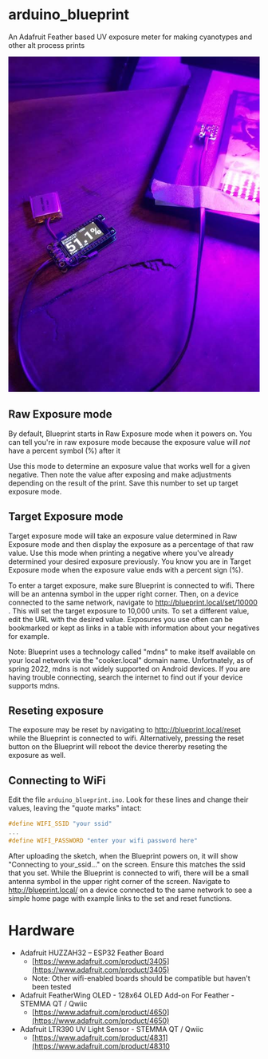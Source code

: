 # arduino_blueprint
An Adafruit Feather based UV exposure meter for making cyanotypes and other alt process prints

![Meter](docs/meter.jpg)

## Raw Exposure mode
By default, Blueprint starts in Raw Exposure mode when it powers on. You can tell you're in raw exposure mode because the exposure value will _not_ have a percent symbol (%) after it

Use this mode to determine an exposure value that works well for a given negative. Then note the value after exposing and make adjustments depending on the result of the print. Save this number to set up target exposure mode.

## Target Exposure mode
Target exposure mode will take an exposure value determined in Raw Exposure mode and then display the exposure as a percentage of that raw value. Use this mode when printing a negative where you've already determined your desired exposure previously. You know you are in Target Exposure mode when the exposure value ends with a percent sign (%).

To enter a target exposure, make sure Blueprint is connected to wifi. There will be an antenna symbol in the upper right corner. Then, on a device connected to the same network, navigate to http://blueprint.local/set/10000 . This will set the target exposure to 10,000 units. To set a different value, edit the URL with the desired value. Exposures you use often can be bookmarked or kept as links in a table with information about your negatives for example.

Note: Blueprint uses a technology called "mdns" to make itself available on your local network via the "cooker.local" domain name. Unfortnately, as of spring 2022, mdns is not widely supported on Android devices. If you are having trouble connecting, search the internet to find out if your device supports mdns. 

## Reseting exposure
The exposure may be reset by navigating to http://blueprint.local/reset while the Blueprint is connected to wifi. Alternatively, pressing the reset button on the Blueprint will reboot the device thererby reseting the exposure as well.

## Connecting to WiFi
Edit the file `arduino_blueprint.ino`. Look for these lines and change their values, leaving the "quote marks" intact:
```arduino_blueprint.ino
#define WIFI_SSID "your ssid"
...
#define WIFI_PASSWORD "enter your wifi password here"
```

After uploading the sketch, when the Blueprint powers on, it will show "Connecting to your_ssid..." on the screen. Ensure this matches the ssid that you set. While the Blueprint is connected to wifi, there will be a small antenna symbol in the upper right corner of the screen. Navigate to http://blueprint.local/ on a device connected to the same network to see a simple home page with example links to the set and reset functions.

# Hardware
- Adafruit HUZZAH32 – ESP32 Feather Board 
  - [https://www.adafruit.com/product/3405](https://www.adafruit.com/product/3405)
  - Note: Other wifi-enabled boards should be compatible but haven't been tested
- Adafruit FeatherWing OLED - 128x64 OLED Add-on For Feather - STEMMA QT / Qwiic 
  - [https://www.adafruit.com/product/4650](https://www.adafruit.com/product/4650)
- Adafruit LTR390 UV Light Sensor - STEMMA QT / Qwiic
  - [https://www.adafruit.com/product/4831](https://www.adafruit.com/product/48310
